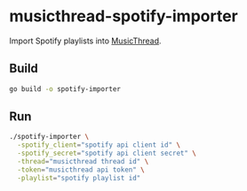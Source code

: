 # musicthread-spotify-importer

Import Spotify playlists into [MusicThread](https://musicthread.app/).

## Build
```bash
go build -o spotify-importer
```

## Run
```bash
./spotify-importer \
  -spotify_client="spotify api client id" \
  -spotify_secret="spotify api client secret" \
  -thread="musicthread thread id" \
  -token="musicthread api token" \
  -playlist="spotify playlist id"
```
